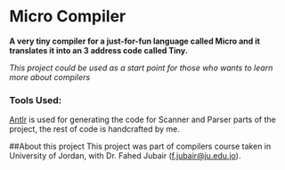 # Micro Compiler
**A very tiny compiler for a just-for-fun language called Micro and it translates it into an 3 address code called Tiny.**

_This project could be used as a start point for those who wants to learn more about compilers_

### Tools Used:
[Antlr](http://www.antlr.org/) is used for generating the code for Scanner and Parser parts of the project, the rest of code is handcrafted by me.

##About this project
This project was part of compilers course taken in University of Jordan, with Dr. Fahed Jubair (f.jubair@ju.edu.jo).
